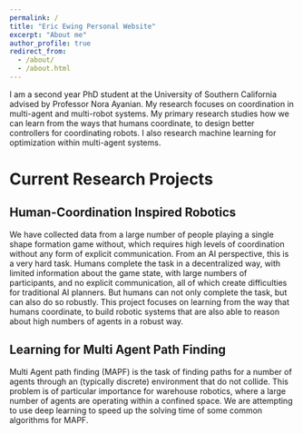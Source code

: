 ```yaml
---
permalink: /
title: "Eric Ewing Personal Website"
excerpt: "About me"
author_profile: true
redirect_from: 
  - /about/
  - /about.html
---
```


I am a second year PhD student at the University of Southern California advised by Professor Nora Ayanian. My research focuses on coordination in multi-agent and multi-robot systems. My primary research studies how we can learn from the ways that humans coordinate, to design better controllers for coordinating robots. I also research machine learning for optimization within multi-agent systems.

Current Research Projects
=====
## Human-Coordination Inspired Robotics

We have collected data from a large number of people playing a single shape formation game without, which requires high levels of coordination without any form of explicit communication. From an AI perspective, this is a very hard task. Humans complete the task in a decentralized way, with limited information about the game state, with large numbers of participants, and no explicit communication, all of which create difficulties for traditional AI planners. But humans can not only complete the task, but can also do so robustly. This project focuses on learning from the way that humans coordinate, to build robotic systems that are also able to reason about high numbers of agents in a robust way.

## Learning for Multi Agent Path Finding

Multi Agent path finding (MAPF) is the task of finding paths for a number of agents through an (typically discrete) environment that do not collide. This problem is of particular importance for warehouse robotics, where a large number of agents are operating within a confined space. We are attempting to use deep learning to speed up the solving time of some common algorithms for MAPF.
